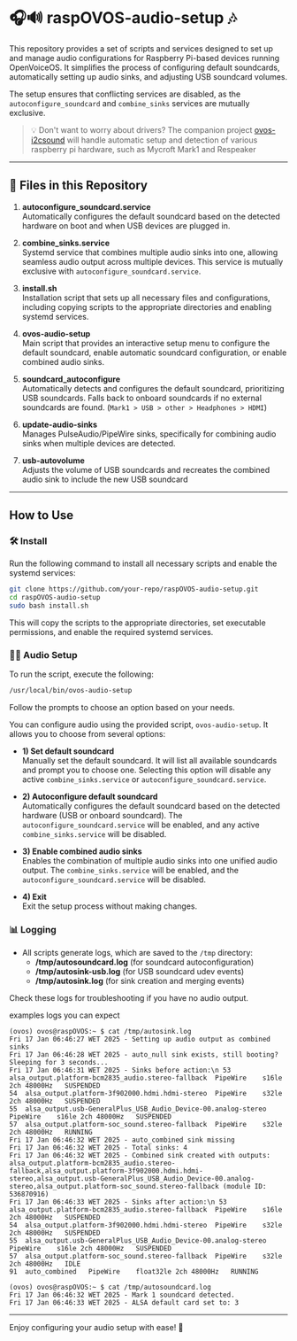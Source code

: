 # 🎧🔊 raspOVOS-audio-setup 🎶

This repository provides a set of scripts and services designed to set up and manage audio configurations for Raspberry Pi-based devices running OpenVoiceOS. It simplifies the process of configuring default soundcards, automatically setting up audio sinks, and adjusting USB soundcard volumes.

The setup ensures that conflicting services are disabled, as the `autoconfigure_soundcard` and `combine_sinks` services are mutually exclusive.

> 💡 Don't want to worry about drivers? The companion project [ovos-i2csound](https://github.com/OpenVoiceOS/ovos-i2csound) will handle automatic setup and detection of various raspberry pi hardware, such as Mycroft Mark1 and Respeaker

---

## 📂 Files in this Repository

1. **autoconfigure_soundcard.service**  
   Automatically configures the default soundcard based on the detected hardware on boot and when USB devices are plugged in.  

2. **combine_sinks.service**  
   Systemd service that combines multiple audio sinks into one, allowing seamless audio output across multiple devices. This service is mutually exclusive with `autoconfigure_soundcard.service`. 

3. **install.sh**  
   Installation script that sets up all necessary files and configurations, including copying scripts to the appropriate directories and enabling systemd services. 

4. **ovos-audio-setup**  
   Main script that provides an interactive setup menu to configure the default soundcard, enable automatic soundcard configuration, or enable combined audio sinks. 

5. **soundcard_autoconfigure**  
   Automatically detects and configures the default soundcard, prioritizing USB soundcards. Falls back to onboard soundcards if no external soundcards are found. (`Mark1 > USB > other > Headphones > HDMI`)

6. **update-audio-sinks**  
   Manages PulseAudio/PipeWire sinks, specifically for combining audio sinks when multiple devices are detected. 

7. **usb-autovolume**  
   Adjusts the volume of USB soundcards and recreates the combined audio sink to include the new USB soundcard

---

## How to Use

### 🛠️ Install

Run the following command to install all necessary scripts and enable the systemd services:

```bash
git clone https://github.com/your-repo/raspOVOS-audio-setup.git
cd raspOVOS-audio-setup
sudo bash install.sh
```

This will copy the scripts to the appropriate directories, set executable permissions, and enable the required systemd services. 

### 🔧🎵 Audio Setup

To run the script, execute the following:

```bash
/usr/local/bin/ovos-audio-setup
```
Follow the prompts to choose an option based on your needs.

You can configure audio using the provided script, `ovos-audio-setup`. It allows you to choose from several options:

- **1) Set default soundcard**  
   Manually set the default soundcard. It will list all available soundcards and prompt you to choose one. Selecting this option will disable any active `combine_sinks.service` or `autoconfigure_soundcard.service`. 

- **2) Autoconfigure default soundcard**  
   Automatically configures the default soundcard based on the detected hardware (USB or onboard soundcard). The `autoconfigure_soundcard.service` will be enabled, and any active `combine_sinks.service` will be disabled.  

- **3) Enable combined audio sinks**  
   Enables the combination of multiple audio sinks into one unified audio output. The `combine_sinks.service` will be enabled, and the `autoconfigure_soundcard.service` will be disabled.  

- **4) Exit**  
   Exit the setup process without making changes. 


### 📊 Logging

- All scripts generate logs, which are saved to the `/tmp` directory:
  - **/tmp/autosoundcard.log** (for soundcard autoconfiguration)
  - **/tmp/autosink-usb.log** (for USB soundcard udev events)
  - **/tmp/autosink.log** (for sink creation and merging events)

Check these logs for troubleshooting if you have no audio output.  

examples logs you can expect
```
(ovos) ovos@raspOVOS:~ $ cat /tmp/autosink.log 
Fri 17 Jan 06:46:27 WET 2025 - Setting up audio output as combined sinks
Fri 17 Jan 06:46:28 WET 2025 - auto_null sink exists, still booting? Sleeping for 3 seconds...
Fri 17 Jan 06:46:31 WET 2025 - Sinks before action:\n 53	alsa_output.platform-bcm2835_audio.stereo-fallback	PipeWire	s16le 2ch 48000Hz	SUSPENDED
54	alsa_output.platform-3f902000.hdmi.hdmi-stereo	PipeWire	s32le 2ch 48000Hz	SUSPENDED
55	alsa_output.usb-GeneralPlus_USB_Audio_Device-00.analog-stereo	PipeWire	s16le 2ch 48000Hz	SUSPENDED
57	alsa_output.platform-soc_sound.stereo-fallback	PipeWire	s32le 2ch 48000Hz	RUNNING
Fri 17 Jan 06:46:32 WET 2025 - auto_combined sink missing
Fri 17 Jan 06:46:32 WET 2025 - Total sinks: 4
Fri 17 Jan 06:46:32 WET 2025 - Combined sink created with outputs: alsa_output.platform-bcm2835_audio.stereo-fallback,alsa_output.platform-3f902000.hdmi.hdmi-stereo,alsa_output.usb-GeneralPlus_USB_Audio_Device-00.analog-stereo,alsa_output.platform-soc_sound.stereo-fallback (module ID: 536870916)
Fri 17 Jan 06:46:33 WET 2025 - Sinks after action:\n 53	alsa_output.platform-bcm2835_audio.stereo-fallback	PipeWire	s16le 2ch 48000Hz	SUSPENDED
54	alsa_output.platform-3f902000.hdmi.hdmi-stereo	PipeWire	s32le 2ch 48000Hz	SUSPENDED
55	alsa_output.usb-GeneralPlus_USB_Audio_Device-00.analog-stereo	PipeWire	s16le 2ch 48000Hz	SUSPENDED
57	alsa_output.platform-soc_sound.stereo-fallback	PipeWire	s32le 2ch 48000Hz	IDLE
91	auto_combined	PipeWire	float32le 2ch 48000Hz	RUNNING

(ovos) ovos@raspOVOS:~ $ cat /tmp/autosoundcard.log 
Fri 17 Jan 06:46:32 WET 2025 - Mark 1 soundcard detected.
Fri 17 Jan 06:46:33 WET 2025 - ALSA default card set to: 3
```

---

Enjoy configuring your audio setup with ease! 🎉 



